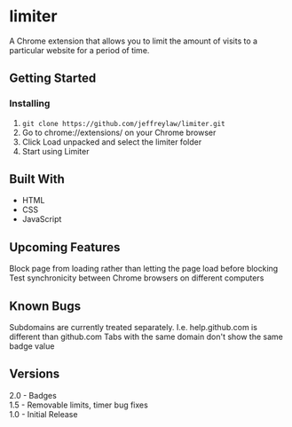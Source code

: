 # limiter
A Chrome extension that allows you to limit the amount of visits to a particular website for a period of time.

## Getting Started

### Installing
1. `git clone https://github.com/jeffreylaw/limiter.git`
2. Go to chrome://extensions/ on your Chrome browser
3. Click Load unpacked and select the limiter folder
4. Start using Limiter

## Built With
* HTML
* CSS
* JavaScript

## Upcoming Features
Block page from loading rather than letting the page load before blocking\
Test synchronicity between Chrome browsers on different computers

## Known Bugs
Subdomains are currently treated separately. I.e. help.github.com is different than github.com
Tabs with the same domain don't show the same badge value

## Versions
2.0 - Badges\
1.5 - Removable limits, timer bug fixes\
1.0 - Initial Release